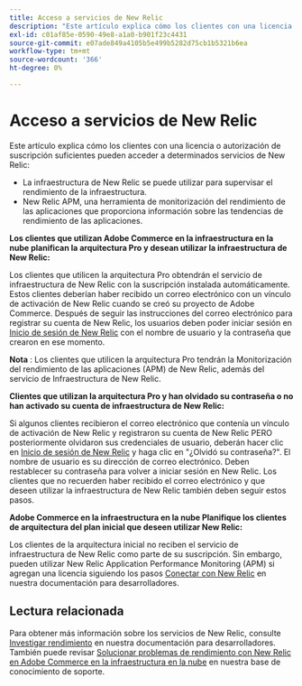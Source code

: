 ```yaml
---
title: Acceso a servicios de New Relic
description: "Este artículo explica cómo los clientes con una licencia o autorización de suscripción suficientes pueden acceder a determinados servicios de New Relic:"
exl-id: c01af85e-0590-49e8-a1a0-b901f23c4431
source-git-commit: e07ade849a4105b5e499b5282d75cb1b5321b6ea
workflow-type: tm+mt
source-wordcount: '366'
ht-degree: 0%

---
```


# Acceso a servicios de New Relic

Este artículo explica cómo los clientes con una licencia o autorización de suscripción suficientes pueden acceder a determinados servicios de New Relic:

* La infraestructura de New Relic se puede utilizar para supervisar el rendimiento de la infraestructura.
* New Relic APM, una herramienta de monitorización del rendimiento de las aplicaciones que proporciona información sobre las tendencias de rendimiento de las aplicaciones.

**Los clientes que utilizan Adobe Commerce en la infraestructura en la nube planifican la arquitectura Pro y desean utilizar la infraestructura de New Relic:**

Los clientes que utilicen la arquitectura Pro obtendrán el servicio de infraestructura de New Relic con la suscripción instalada automáticamente. Estos clientes deberían haber recibido un correo electrónico con un vínculo de activación de New Relic cuando se creó su proyecto de Adobe Commerce. Después de seguir las instrucciones del correo electrónico para registrar su cuenta de New Relic, los usuarios deben poder iniciar sesión en [Inicio de sesión de New Relic](https://login.newrelic.com/login) con el nombre de usuario y la contraseña que crearon en ese momento.

**Nota** : Los clientes que utilicen la arquitectura Pro tendrán la Monitorización del rendimiento de las aplicaciones (APM) de New Relic, además del servicio de Infraestructura de New Relic.

**Clientes que utilizan la arquitectura Pro y han olvidado su contraseña o no han activado su cuenta de infraestructura de New Relic:**

Si algunos clientes recibieron el correo electrónico que contenía un vínculo de activación de New Relic y registraron su cuenta de New Relic PERO posteriormente olvidaron sus credenciales de usuario, deberán hacer clic en [Inicio de sesión de New Relic](https://login.newrelic.com/login) y haga clic en &quot;¿Olvidó su contraseña?&quot;. El nombre de usuario es su dirección de correo electrónico. Deben restablecer su contraseña para volver a iniciar sesión en New Relic. Los clientes que no recuerden haber recibido el correo electrónico y que deseen utilizar la infraestructura de New Relic también deben seguir estos pasos.

**Adobe Commerce en la infraestructura en la nube Planifique los clientes de arquitectura del plan inicial que deseen utilizar New Relic:**

Los clientes de la arquitectura inicial no reciben el servicio de infraestructura de New Relic como parte de su suscripción. Sin embargo, pueden utilizar New Relic Application Performance Monitoring (APM) si agregan una licencia siguiendo los pasos [Conectar con New Relic](https://devdocs.magento.com/cloud/project/new-relic.html#connect-to-new-relic) en nuestra documentación para desarrolladores.

## Lectura relacionada

Para obtener más información sobre los servicios de New Relic, consulte [Investigar rendimiento](https://devdocs.magento.com/cloud/project/new-relic.html#investigate-performance) en nuestra documentación para desarrolladores. También puede revisar [Solucionar problemas de rendimiento con New Relic en Adobe Commerce en la infraestructura en la nube](/help/troubleshooting/miscellaneous/troubleshoot-performance-using-new-relic-on-magento-commerce.md) en nuestra base de conocimiento de soporte.
